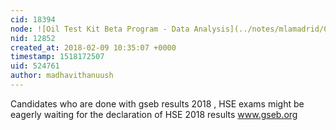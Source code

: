 ```yaml
---
cid: 18394
node: ![Oil Test Kit Beta Program - Data Analysis](../notes/mlamadrid/03-17-2016/spectometer-intensity-calibration)
nid: 12852
created_at: 2018-02-09 10:35:07 +0000
timestamp: 1518172507
uid: 524761
author: madhavithanuush
---
```


Candidates who are done with gseb results 2018 , HSE exams might be eagerly waiting for the declaration of HSE 2018 results <a href="https://gseb-hseresults.in/">www.gseb.org</a>
